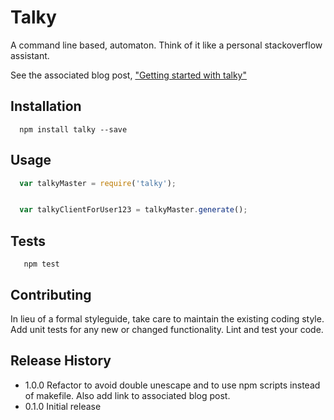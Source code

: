 Talky
=========

A command line based, automaton. Think of it like a personal stackoverflow assistant.

See the associated blog post, ["Getting started with talky"](https://google.com)

## Installation

```shell
  npm install talky --save
```

## Usage

```js
  var talkyMaster = require('talky');


  var talkyClientForUser123 = talkyMaster.generate();

```

## Tests

```shell
   npm test
```

## Contributing

In lieu of a formal styleguide, take care to maintain the existing coding style.
Add unit tests for any new or changed functionality. Lint and test your code.

## Release History

* 1.0.0 Refactor to avoid double unescape and to use npm scripts instead
  of makefile.  Also add link to associated blog post.
* 0.1.0 Initial release
